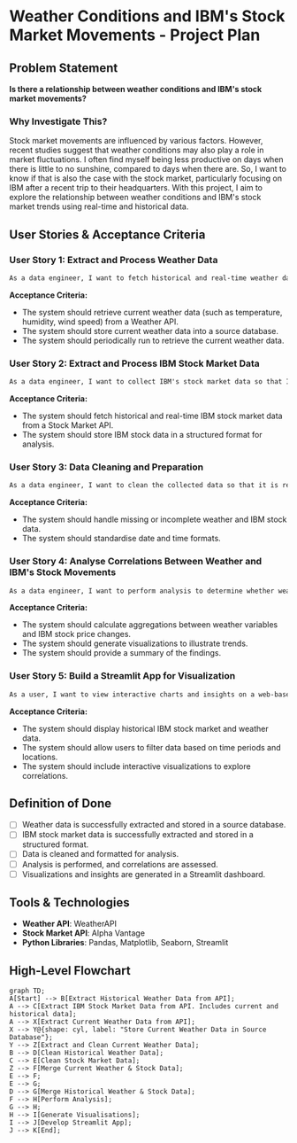 # Weather Conditions and IBM's Stock Market Movements - Project Plan

## Problem Statement

**Is there a relationship between weather conditions and IBM's stock market movements?**

### Why Investigate This?

Stock market movements are influenced by various factors. However, recent studies suggest that weather conditions may also play a role in market fluctuations. I often find myself being less productive on days when there is little to no sunshine, compared to days when there are. So, I want to know if that is also the case with the stock market, particularly focusing on IBM after a recent trip to their headquarters. With this project, I aim to explore the relationship between weather conditions and IBM's stock market trends using real-time and historical data.

## User Stories & Acceptance Criteria

### **User Story 1: Extract and Process Weather Data**

```txt
As a data engineer, I want to fetch historical and real-time weather data so that I can analyse its potential impact on IBM's stock market trends.
```

**Acceptance Criteria:**

- The system should retrieve current weather data (such as temperature, humidity, wind speed) from a Weather API.
- The system should store current weather data into a source database.
- The system should periodically run to retrieve the current weather data.

### **User Story 2: Extract and Process IBM Stock Market Data**

```txt
As a data engineer, I want to collect IBM's stock market data so that I can compare it with weather data.
```

**Acceptance Criteria:**

- The system should fetch historical and real-time IBM stock market data from a Stock Market API.
- The system should store IBM stock data in a structured format for analysis.

### **User Story 3: Data Cleaning and Preparation**

```txt
As a data engineer, I want to clean the collected data so that it is ready for analysis.
```

**Acceptance Criteria:**

- The system should handle missing or incomplete weather and IBM stock data.
- The system should standardise date and time formats.

### **User Story 4: Analyse Correlations Between Weather and IBM's Stock Movements**

```txt
As a data engineer, I want to perform analysis to determine whether weather conditions correlate with IBM's stock market movements.
```

**Acceptance Criteria:**

- The system should calculate aggregations between weather variables and IBM stock price changes.
- The system should generate visualizations to illustrate trends.
- The system should provide a summary of the findings.

### **User Story 5: Build a Streamlit App for Visualization**

```txt
As a user, I want to view interactive charts and insights on a web-based dashboard so that I can explore trends in an intuitive way.
```

**Acceptance Criteria:**

- The system should display historical IBM stock market and weather data.
- The system should allow users to filter data based on time periods and locations.
- The system should include interactive visualizations to explore correlations.

## Definition of Done

- [ ] Weather data is successfully extracted and stored in a source database.
- [ ] IBM stock market data is successfully extracted and stored in a structured format.
- [ ] Data is cleaned and formatted for analysis.
- [ ] Analysis is performed, and correlations are assessed.
- [ ] Visualizations and insights are generated in a Streamlit dashboard.

## Tools & Technologies

- **Weather API**: WeatherAPI
- **Stock Market API**: Alpha Vantage
- **Python Libraries**: Pandas, Matplotlib, Seaborn, Streamlit

## High-Level Flowchart

```mermaid
graph TD;
A[Start] --> B[Extract Historical Weather Data from API];
A --> C[Extract IBM Stock Market Data from API. Includes current and historical data];
A --> X[Extract Current Weather Data from API];
X --> Y@{shape: cyl, label: "Store Current Weather Data in Source Database"};
Y --> Z[Extract and Clean Current Weather Data];
B --> D[Clean Historical Weather Data];
C --> E[Clean Stock Market Data];
Z --> F[Merge Current Weather & Stock Data];
E --> F;
E --> G;
D --> G[Merge Historical Weather & Stock Data];
F --> H[Perform Analysis];
G --> H;
H --> I[Generate Visualisations];
I --> J[Develop Streamlit App];
J --> K[End];
```
